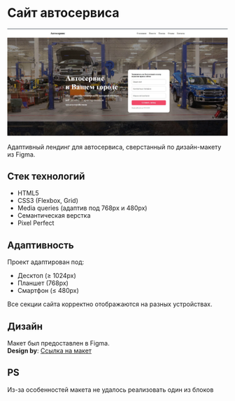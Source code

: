 # Сайт автосервиса

![Автосервис](./assets/img/screenshot.png)

Адаптивный лендинг для автосервиса, сверстанный по дизайн-макету из Figma.

## Стек технологий

- HTML5
- CSS3 (Flexbox, Grid)
- Media queries (адаптив под 768px и 480px)
- Семантическая верстка
- Pixel Perfect

## Адаптивность

Проект адаптирован под:

- Десктоп (≥ 1024px)
- Планшет (768px)
- Смартфон (≤ 480px)

Все секции сайта корректно отображаются на разных устройствах.

## Дизайн

Макет был предоставлен в Figma.  
**Design by**: [Ссылка на макет](https://www.figma.com/design/21sqAicmOxEWbIfxXQbGEK/%D0%B0%D0%B2%D1%82%D0%BE%D1%81%D0%B5%D1%80%D0%B2%D0%B8%D1%81?node-id=463-0&t=TzFxzuHVZIDJN1KM-1)

## PS

Из-за особенностей макета не удалось реализовать один из блоков
